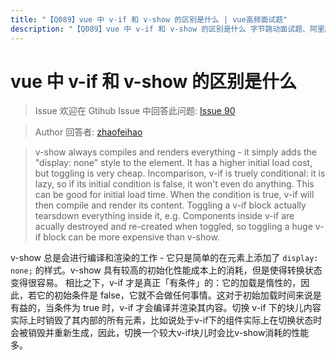 ```yaml
---
title: "【Q089】vue 中 v-if 和 v-show 的区别是什么 | vue高频面试题"
description: "【Q089】vue 中 v-if 和 v-show 的区别是什么 字节跳动面试题、阿里腾讯面试题、美团小米面试题。"
---
```


# vue 中 v-if 和 v-show 的区别是什么

> Issue
> 欢迎在 Gtihub Issue 中回答此问题: [Issue 90](https://github.com/shfshanyue/Daily-Question/issues/90)

> Author
> 回答者: [zhaofeihao](https://github.com/zhaofeihao)

> v-show always compiles and renders everything - it simply adds the "display: none" style to the element. It has a higher initial load cost, but toggling is very cheap.
> Incomparison, v-if is truely conditional: it is lazy, so if its initial condition is false, it won't even do anything. This can be good for initial load time. When the condition is true, v-if will then compile and render its content. Toggling a v-if block actually tearsdown everything inside it, e.g. Components inside v-if are acually destroyed and re-created when toggled, so toggling a huge v-if block can be more expensive than v-show.

v-show 总是会进行编译和渲染的工作 - 它只是简单的在元素上添加了 `display: none;` 的样式。v-show 具有较高的初始化性能成本上的消耗，但是使得转换状态变得很容易。
相比之下，v-if 才是真正「有条件」的：它的加载是惰性的，因此，若它的初始条件是 false，它就不会做任何事情。这对于初始加载时间来说是有益的，当条件为 true 时，v-if 才会编译并渲染其内容。切换 v-if 下的块儿内容实际上时销毁了其内部的所有元素，比如说处于v-if下的组件实际上在切换状态时会被销毁并重新生成，因此，切换一个较大v-if块儿时会比v-show消耗的性能多。
